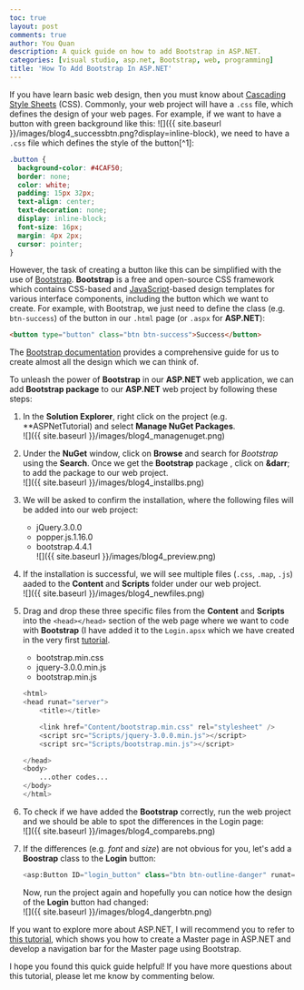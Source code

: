 ```yaml
---
toc: true
layout: post
comments: true
author: You Quan
description: A quick guide on how to add Bootstrap in ASP.NET.
categories: [visual studio, asp.net, Bootstrap, web, programming]
title: 'How To Add Bootstrap In ASP.NET'
---
```


If you have learn basic web design, then you must know about [Cascading Style Sheets](https://www.w3schools.com/css/) (CSS). Commonly, your web project will have a `.css` file, which defines the design of your web pages. For example, if we want to have a button with green background like this: ![]({{ site.baseurl }}/images/blog4_successbtn.png?display=inline-block), we need to have a `.css` file which defines the style of the button[^1]:
```css
.button {
  background-color: #4CAF50;
  border: none;
  color: white;
  padding: 15px 32px;
  text-align: center;
  text-decoration: none;
  display: inline-block;
  font-size: 16px;
  margin: 4px 2px;
  cursor: pointer;
}
```

However, the task of creating a button like this can be simplified with the use of [Bootstrap](https://getbootstrap.com/). **Bootstrap** is a free and open-source CSS framework which contains CSS-based and [JavaScript](https://www.w3schools.com/js/)-based design templates for various interface components, including the button which we want to create. For example, with Bootstrap, we just need to define the class (e.g. `btn-success`) of the button in our `.html` page (or `.aspx` for **ASP.NET**):

```html
<button type="button" class="btn btn-success">Success</button>
```

The [Bootstrap documentation](https://getbootstrap.com/docs/4.4/getting-started/introduction/) provides a comprehensive guide for us to create almost all the design which we can think of.

To unleash the power of **Bootstrap** in our **ASP.NET** web application, we can add **Bootstrap package** to our **ASP.NET** web project by following these steps:
1. In the **Solution Explorer**, right click on the project (e.g. **ASPNetTutorial) and select **Manage NuGet Packages**.  
![]({{ site.baseurl }}/images/blog4_managenuget.png)  

1. Under the **NuGet** window, click on **Browse** and search for *Bootstrap* using the **Search**. Once we get the **Bootstrap** package , click on **&darr**; to add the package to our web project.  
![]({{ site.baseurl }}/images/blog4_installbs.png)  

1. We will be asked to confirm the installation, where the following files will be added into our web project:  
   - jQuery.3.0.0
   - popper.js.1.16.0
   - bootstrap.4.4.1  
  ![]({{ site.baseurl }}/images/blog4_preview.png)  

1. If the installation is successful, we will see multiple files (`.css`, `.map`, `.js`) aaded to the **Content** and **Scripts** folder under our web project.  
![]({{ site.baseurl }}/images/blog4_newfiles.png)  

1. Drag and drop these three specific files from the **Content** and **Scripts** into the `<head></head>` section of the web page where we want to code with **Bootstrap** (I have added it to the `Login.apsx` which we have created in the very first [tutorial](https://you3quan2.github.io/youquan-blog/visual%20studio/asp.net/c%23/web/programming/2020/03/31/start-aspnet-c-web.html).
   - bootstrap.min.css
   - jquery-3.0.0.min.js
   - bootstrap.min.js

    ```python
    <html>
    <head runat="server">
        <title></title>

        <link href="Content/bootstrap.min.css" rel="stylesheet" />
        <script src="Scripts/jquery-3.0.0.min.js"></script>
        <script src="Scripts/bootstrap.min.js"></script>
    
    </head>
    <body>
        ...other codes...
    </body>
    </html>
    ``` 

1. To check if we have added the **Bootstrap** correctly, run the web project and we should be able to spot the differences in the Login page:  
![]({{ site.baseurl }}/images/blog4_comparebs.png)  

1. If the differences (e.g. *font* and *size*) are not obvious for you, let's add a **Boostrap** class to the **Login** button:

    ```python
    <asp:Button ID="login_button" class="btn btn-outline-danger" runat="server" Text="LOGIN" />
    ```  
    Now, run the project again and hopefully you can notice how the design of the **Login** button had changed:  
    ![]({{ site.baseurl }}/images/blog4_dangerbtn.png) 

If you want to explore more about ASP.NET, I will recommend you to refer to [this tutorial](https://you3quan2.github.io/youquan-blog/visual%20studio/asp.net/master%20page/web/programming/2020/04/07/create-masterpage-aspnet-web.html), which shows you how to create a Master page in ASP.NET and develop a navigation bar for the Master page using Bootstrap.

I hope you found this quick guide helpful! If you have more questions about this tutorial, please let me know by commenting below.

